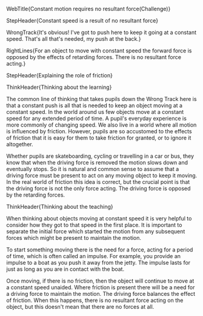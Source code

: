 WebTitle{Constant motion requires no resultant force(Challenge)}

StepHeader{Constant speed is a result of no resultant force}

WrongTrack{It's obvious! I've got to push here to keep it going at a constant speed. That's all that's needed, my push at the back.}

RightLines{For an object to move with constant speed the forward force is opposed by the effects of retarding forces. There is no resultant force acting.}

StepHeader{Explaining the role of friction}

ThinkHeader{Thinking about the learning}

The common line of thinking that takes pupils down the Wrong Track here is that a constant push is all that is needed to keep an object moving at a constant speed. In the world around us few objects move at a constant speed for any extended period of time. A pupil's everyday experience is more commonly of changing speed. We also live in a world where all motion is influenced by friction. However, pupils are so accustomed to the effects of friction that it is easy for them to take friction for granted, or to ignore it altogether.

Whether pupils are skateboarding, cycling or travelling in a car or bus, they know that when the driving force is removed the motion slows down and eventually stops. So it is natural and common sense to assume that a driving force must be present to act on any moving object to keep it moving. In the real world of friction this idea is correct, but the crucial point is that the driving force is not the only force acting. The driving force is opposed by the retarding forces.

ThinkHeader{Thinking about the teaching}

When thinking about objects moving at constant speed it is very helpful to consider how they got to that speed in the first place. It is important to separate the initial force which started the motion from any subsequent forces which might be present to maintain the motion.

To start something moving there is the need for a force, acting for a period of time, which is often called an impulse. For example, you provide an impulse to a boat as you push it away from the jetty. The impulse lasts for just as long as you are in contact with the boat.

Once moving, if there is no friction, then the object will continue to move at a constant speed unaided. Where friction is present there will be a need for a driving force to maintain the motion. The driving force balances the effect of friction. When this happens, there is no resultant force acting on the object, but this doesn't mean that there are no forces at all.

